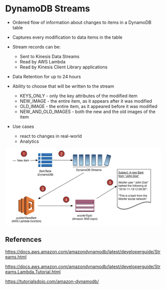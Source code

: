 # DynamoDB Streams

- Ordered flow of information about changes to items in a DynamoDB table
- Captures every modification to data items in the table
- Stream records can be:
    - Sent to Kinesis Data Streams
    - Read by AWS Lambda
    - Read by Kinesis Client Library applications
- Data Retention for up to 24 hours
- Ability to choose that will be written to the stream
    - KEYS_ONLY - only the key attributes of the modified item
    - NEW_IMAGE - the entire item, as it appears after it was modified
    - OLD_IMAGE - the entire item, as it appeared before it was modified
    - NEW_AND_OLD_IMAGES - both the new and the old images of the item

- Use cases
    - react to changes in real-world
    - Analytics


![Alt text](images/dynamodb-streams.png)

## References

https://docs.aws.amazon.com/amazondynamodb/latest/developerguide/Streams.html

https://docs.aws.amazon.com/amazondynamodb/latest/developerguide/Streams.Lambda.Tutorial.html

https://tutorialsdojo.com/amazon-dynamodb/